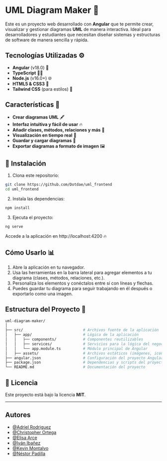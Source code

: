 # UML Diagram Maker 📝

Este es un proyecto web desarrollado con **Angular** que te permite crear, visualizar y gestionar diagramas **UML** de manera interactiva. Ideal para desarrolladores y estudiantes que necesitan diseñar sistemas y estructuras de software de manera sencilla y rápida.

## Tecnologías Utilizadas ⚙️

- **Angular** (v18.0) 🚀
- **TypeScript** 👨‍💻
- **Node.js** (v16.0+) 🌐
- **HTML5 & CSS3** 🎨
- **Tailwind CSS** (para estilos) 🌈

## Características 🌟

- **Crear diagramas UML** 🖋️
- **Interfaz intuitiva y fácil de usar** 🔥
- **Añadir clases, métodos, relaciones y más** 🔗
- **Visualización en tiempo real** 👀
- **Guardar y cargar diagramas** 🔄
- **Exportar diagramas a formato de imagen** 🖼️

## 🚀 Instalación  

1. Clona este repositorio:  
```bash  
git clone https://github.com/Dotdae/uml_frontend
cd uml_frontend
```
2. Instala las dependencias:  
```bash  
npm install  
```
3. Ejecuta el proyecto:  
```bash  
ng serve 
```
Accede a la aplicación en http://localhost:4200 🔥

## Cómo Usarlo 📊
1. Abre la aplicación en tu navegador.
2. Usa las herramientas en la barra lateral para agregar elementos a tu diagrama (clases, métodos, relaciones, etc.).
3. Personaliza los elementos y conéctalos entre sí con líneas y flechas.
4. Puedes guardar tu diagrama para seguir trabajando en él después o exportarlo como una imagen.

## Estructura del Proyecto 📂

```bash
uml-diagram-maker/
│
├── src/                           # Archivos fuente de la aplicación
│   ├── app/                       # Lógica de la aplicación
│   │   ├── components/            # Componentes reutilizables
│   │   ├── services/              # Servicios para la lógica del negocio
│   │   └── app.module.ts          # Módulo principal de Angular
│   ├── assets/                    # Archivos estáticos (imágenes, iconos, etc.)
├── angular.json                   # Configuración del proyecto Angular
├── package.json                   # Dependencias y scripts del proyecto
└── README.md                      # Documentación del proyecto
```

## 📜 Licencia  
Este proyecto está bajo la licencia **MIT**.  

---  
## Autores

- [@Adriel Rodriguez](https://github.com/Adrieliyo)
- [@Christopher Ortega](https://www.github.com/Dotdae)
- [@Elisa Arce](https://github.com/EALisa03JKL)
- [@Iván Ibañez](https://github.com/kyrukato)
- [@Kevin Montalvo](https://github.com/KevinMontalvo27)
- [@Néstor Padilla](https://github.com/netor98)

